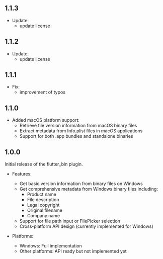 ## 1.1.3

* Update:
  * update license


## 1.1.2

* Update:
  * update license

## 1.1.1

* Fix:
  * improvement of typos

## 1.1.0

* Added macOS platform support:
  * Retrieve file version information from macOS binary files
  * Extract metadata from Info.plist files in macOS applications
  * Support for both .app bundles and standalone binaries

## 1.0.0

Initial release of the flutter_bin plugin.

* Features:
  * Get basic version information from binary files on Windows
  * Get comprehensive metadata from Windows binary files including:
    * Product name
    * File description
    * Legal copyright
    * Original filename
    * Company name
  * Support for file path input or FilePicker selection
  * Cross-platform API design (currently implemented for Windows)

* Platforms:
  * Windows: Full implementation
  * Other platforms: API ready but not implemented yet